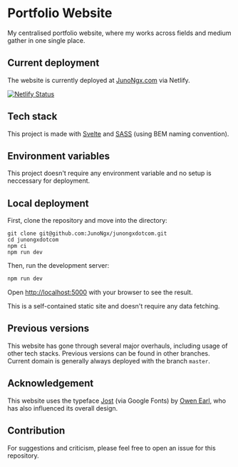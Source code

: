 # Portfolio Website

My centralised portfolio website, where my works across fields and medium gather in one single place.

## Current deployment

The website is currently deployed at [JunoNgx.com](https://junongx.com/) via Netlify.

[![Netlify Status](https://api.netlify.com/api/v1/badges/ff83aa39-9847-428e-ad7e-f63cb7fe6883/deploy-status)](https://app.netlify.com/sites/junongxdotcom/deploys)

## Tech stack

This project is made with [Svelte](https://svelte.dev/) and [SASS](https://sass-lang.com/) (using BEM naming convention).

## Environment variables

This project doesn't require any environment variable and no setup is neccessary for deployment.

## Local deployment

First, clone the repository and move into the directory:

```
git clone git@github.com:JunoNgx/junongxdotcom.git
cd junongxdotcom
npm ci
npm run dev
```

Then, run the development server:

```bash
npm run dev
```

Open [http://localhost:5000](http://localhost:5000) with your browser to see the result.

This is a self-contained static site and doesn't require any data fetching.

## Previous versions

This website has gone through several major overhauls, including usage of other tech stacks. Previous versions can be found in other branches. Current domain is generally always deployed with the branch `master`.

## Acknowledgement

This website uses the typeface [Jost](https://indestructibletype.com/Jost.html) (via Google Fonts) by [Owen Earl](https://indestructibletype.com/), who has also influenced its overall design.

## Contribution

For suggestions and  criticism, please feel free to open an issue for this repository.